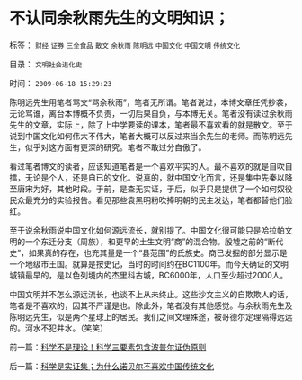 # 不认同余秋雨先生的文明知识；

标签： `财经` `证券` `三全食品` `散文` `余秋雨` `陈明远` `中国文化` `中国文明` `传统文化` 

目录： `文明社会进化史`

时间： `2009-06-18 15:29:23`

陈明远先生用笔者骂文“骂余秋雨”，笔者无所谓。笔者说过，本博文章任凭抄袭，无论骂谁，离台本博概不负责，一切后果自负，与本博无关。笔者没有读过余秋雨先生的文章，实际上，除了上中学要读的课本，笔者最不喜欢看的就是散文。至于说到中国文化如何伟大不伟大，笔者大概可以反过来当余先生的老师。而陈明远先生，似乎对这方面有更深的研究。笔者不敢过分自傲了。

看过笔者博文的读者，应该知道笔者是一个喜欢平实的人。最不喜欢的就是自吹自擂，无论是个人，还是自已的文化。说真的，就中国文化而言，还是集中先秦以降至唐宋为好，其他时段。于前，是查无实证，于后，似乎只是提供了一个如何奴役民众最充分的实验报告。看见那些袁黑明粉吹捧明朝的民主发达，笔者都替他们脸红。

至于说余秋雨说中国文化如何源远流长，就别提了。中国文化很可能只是哈拉帕文明的一个东迁分支（周族），和更早的土生文明“商”的混合物。殷墟之前的“断代史”，如果真的存在，也充其量是一个“县范围”的氏族史。商已发掘的部分显示是一个地级市王国。就算是按史记，当时的时间约在BC1100年。而今天确证的文明城镇最早的，是以色列境内的杰里科古城，BC6000年，人口至少超过2000人。

中国文明并不怎么源远流长，也谈不上从未终止。这些沙文主义的自欺欺人的话，笔者是不喜欢的，因其不严谨是也。除此外，笔者没有其他感觉。与余秋雨先生及陈明远先生，似是两个星球上的居民。我们之间文理殊途，被哥德尔定理隔得远远的。河水不犯井水。（笑笑）



前一篇：[科学不是理论！科学三要素包含波普尔证伪原则](../../../2009/6/18/科学不是理论！科学三要素包含波普尔证伪原则.md)

后一篇：[科学是实证集；为什么诺贝尔不喜欢中国传统文化](../../../2009/6/18/科学是实证集；为什么诺贝尔不喜欢中国传统文化.md)
